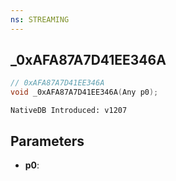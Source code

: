 ```yaml
---
ns: STREAMING
---
```

## _0xAFA87A7D41EE346A

```c
// 0xAFA87A7D41EE346A
void _0xAFA87A7D41EE346A(Any p0);
```

```
NativeDB Introduced: v1207
```

## Parameters
* **p0**:
